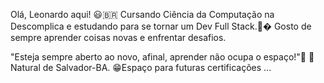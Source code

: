 Olá, Leonardo aqui! 😃🇧🇷
Cursando  Ciência da Computação na Descomplica e estudando para se tornar um Dev Full Stack.👨‍�
Gosto de sempre aprender coisas novas e enfrentar desafios.

"Esteja sempre aberto ao novo, afinal, aprender não ocupa o espaço!"🧠
📍Natural de Salvador-BA.
😁Espaço para futuras certificações ...

<!---
LeonardCarvalhoSouza/LeonardCarvalhoSouza is a ✨ special ✨ repository because its `README.md` (this file) appears on your GitHub profile.
You can click the Preview link to take a look at your changes.
--->
